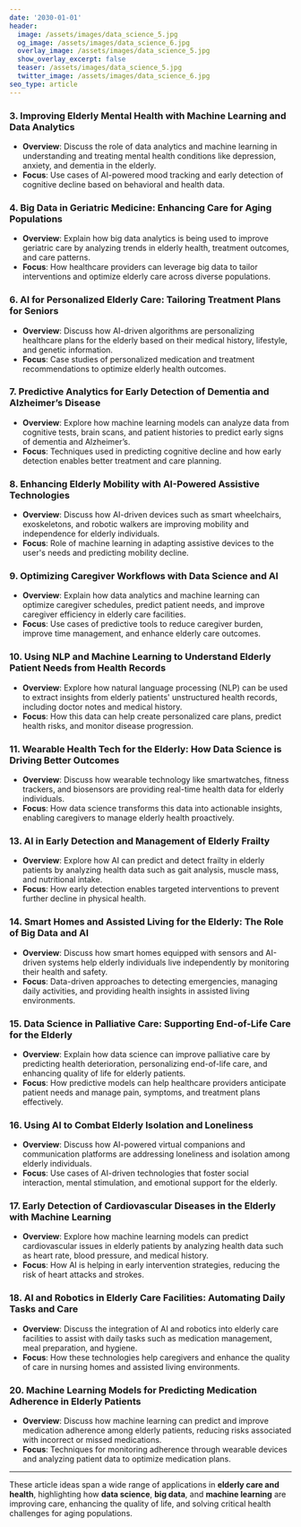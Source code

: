 ```yaml
---
date: '2030-01-01'
header:
  image: /assets/images/data_science_5.jpg
  og_image: /assets/images/data_science_6.jpg
  overlay_image: /assets/images/data_science_5.jpg
  show_overlay_excerpt: false
  teaser: /assets/images/data_science_5.jpg
  twitter_image: /assets/images/data_science_6.jpg
seo_type: article
---
```


### 3. Improving Elderly Mental Health with Machine Learning and Data Analytics
   - **Overview**: Discuss the role of data analytics and machine learning in understanding and treating mental health conditions like depression, anxiety, and dementia in the elderly.
   - **Focus**: Use cases of AI-powered mood tracking and early detection of cognitive decline based on behavioral and health data.

### 4. Big Data in Geriatric Medicine: Enhancing Care for Aging Populations
   - **Overview**: Explain how big data analytics is being used to improve geriatric care by analyzing trends in elderly health, treatment outcomes, and care patterns.
   - **Focus**: How healthcare providers can leverage big data to tailor interventions and optimize elderly care across diverse populations.


### 6. AI for Personalized Elderly Care: Tailoring Treatment Plans for Seniors
   - **Overview**: Discuss how AI-driven algorithms are personalizing healthcare plans for the elderly based on their medical history, lifestyle, and genetic information.
   - **Focus**: Case studies of personalized medication and treatment recommendations to optimize elderly health outcomes.

### 7. Predictive Analytics for Early Detection of Dementia and Alzheimer’s Disease
   - **Overview**: Explore how machine learning models can analyze data from cognitive tests, brain scans, and patient histories to predict early signs of dementia and Alzheimer’s.
   - **Focus**: Techniques used in predicting cognitive decline and how early detection enables better treatment and care planning.

### 8. Enhancing Elderly Mobility with AI-Powered Assistive Technologies
   - **Overview**: Discuss how AI-driven devices such as smart wheelchairs, exoskeletons, and robotic walkers are improving mobility and independence for elderly individuals.
   - **Focus**: Role of machine learning in adapting assistive devices to the user's needs and predicting mobility decline.

### 9. Optimizing Caregiver Workflows with Data Science and AI
   - **Overview**: Explain how data analytics and machine learning can optimize caregiver schedules, predict patient needs, and improve caregiver efficiency in elderly care facilities.
   - **Focus**: Use cases of predictive tools to reduce caregiver burden, improve time management, and enhance elderly care outcomes.

### 10. Using NLP and Machine Learning to Understand Elderly Patient Needs from Health Records
   - **Overview**: Explore how natural language processing (NLP) can be used to extract insights from elderly patients' unstructured health records, including doctor notes and medical history.
   - **Focus**: How this data can help create personalized care plans, predict health risks, and monitor disease progression.

### 11. Wearable Health Tech for the Elderly: How Data Science is Driving Better Outcomes
   - **Overview**: Discuss how wearable technology like smartwatches, fitness trackers, and biosensors are providing real-time health data for elderly individuals.
   - **Focus**: How data science transforms this data into actionable insights, enabling caregivers to manage elderly health proactively.



### 13. AI in Early Detection and Management of Elderly Frailty
   - **Overview**: Explore how AI can predict and detect frailty in elderly patients by analyzing health data such as gait analysis, muscle mass, and nutritional intake.
   - **Focus**: How early detection enables targeted interventions to prevent further decline in physical health.

### 14. Smart Homes and Assisted Living for the Elderly: The Role of Big Data and AI
   - **Overview**: Discuss how smart homes equipped with sensors and AI-driven systems help elderly individuals live independently by monitoring their health and safety.
   - **Focus**: Data-driven approaches to detecting emergencies, managing daily activities, and providing health insights in assisted living environments.

### 15. Data Science in Palliative Care: Supporting End-of-Life Care for the Elderly
   - **Overview**: Explain how data science can improve palliative care by predicting health deterioration, personalizing end-of-life care, and enhancing quality of life for elderly patients.
   - **Focus**: How predictive models can help healthcare providers anticipate patient needs and manage pain, symptoms, and treatment plans effectively.

### 16. Using AI to Combat Elderly Isolation and Loneliness
   - **Overview**: Discuss how AI-powered virtual companions and communication platforms are addressing loneliness and isolation among elderly individuals.
   - **Focus**: Use cases of AI-driven technologies that foster social interaction, mental stimulation, and emotional support for the elderly.

### 17. Early Detection of Cardiovascular Diseases in the Elderly with Machine Learning
   - **Overview**: Explore how machine learning models can predict cardiovascular issues in elderly patients by analyzing health data such as heart rate, blood pressure, and medical history.
   - **Focus**: How AI is helping in early intervention strategies, reducing the risk of heart attacks and strokes.

### 18. AI and Robotics in Elderly Care Facilities: Automating Daily Tasks and Care
   - **Overview**: Discuss the integration of AI and robotics into elderly care facilities to assist with daily tasks such as medication management, meal preparation, and hygiene.
   - **Focus**: How these technologies help caregivers and enhance the quality of care in nursing homes and assisted living environments.



### 20. Machine Learning Models for Predicting Medication Adherence in Elderly Patients
   - **Overview**: Discuss how machine learning can predict and improve medication adherence among elderly patients, reducing risks associated with incorrect or missed medications.
   - **Focus**: Techniques for monitoring adherence through wearable devices and analyzing patient data to optimize medication plans.

---

These article ideas span a wide range of applications in **elderly care and health**, highlighting how **data science**, **big data**, and **machine learning** are improving care, enhancing the quality of life, and solving critical health challenges for aging populations.
